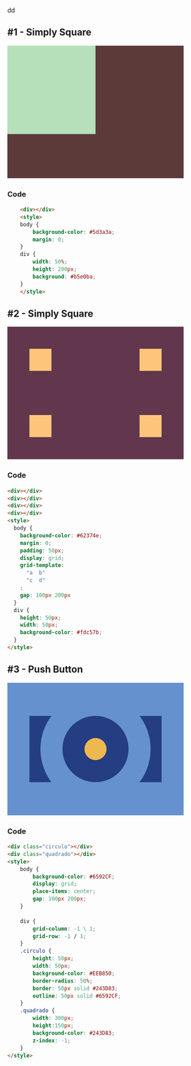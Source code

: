 dd




## **#1 - Simply Square**
<img src="imagens/1.png">
 
### Code 
    
```html
    <div></div>
    <style>
    body {
        background-color: #5d3a3a;
        margin: 0;
    }
    div {
        width: 50%;
        height: 200px;
        background: #b5e0ba;
    }
    </style>

```

## **#2 - Simply Square**
<img src="imagens/2.png">
 
### Code 
```html
<div></div>
<div></div>
<div></div>
<div></div>
<style>
  body {
    background-color: #62374e;
    margin: 0;
    padding: 50px;
    display: grid;
    grid-template:
      "a  b" 
      "c  d"
    ;
    gap: 100px 200px
  }
  div {
    height: 50px;
    width: 50px;
    background-color: #fdc57b;
  }
</style>
```

## **#3 - Push Button**
<img src="imagens/3.png">

 
### **Code**

```html
<div class="circulo"></div>
<div class="quadrado"></div>
<style>
    body {
        background-color: #6592CF;
        display: grid;
        place-items: center;
        gap: 100px 200px;
    }
    
    div {
        grid-column: -1 \ 1;
        grid-row: -1 / 1;
    }
    .circulo {
        height: 50px;
        width: 50px;
        background-color: #EEB850;
        border-radius: 50%;
        border: 50px solid #243D83;
        outline: 50px solid #6592CF;
    }
    .quadrado {
        width: 300px;
        height:150px;
        background-color: #243D83;
        z-index: -1;
    }
</style>
```
